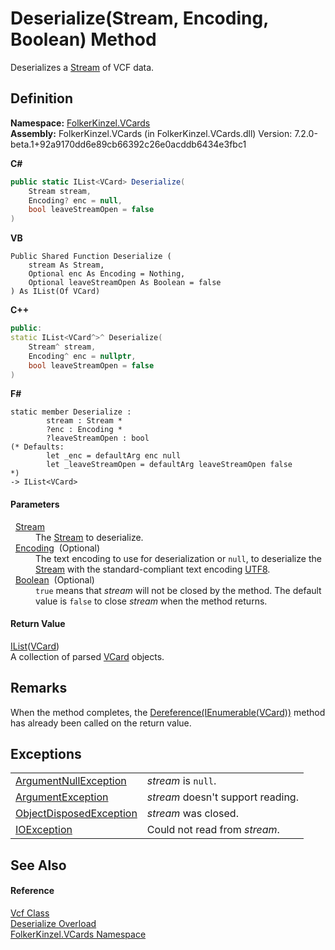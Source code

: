 # Deserialize(Stream, Encoding, Boolean) Method


Deserializes a <a href="https://learn.microsoft.com/dotnet/api/system.io.stream" target="_blank" rel="noopener noreferrer">Stream</a> of VCF data.



## Definition
**Namespace:** <a href="67dce261-ab8f-dd0a-4c0c-bc2633c1719e.md">FolkerKinzel.VCards</a>  
**Assembly:** FolkerKinzel.VCards (in FolkerKinzel.VCards.dll) Version: 7.2.0-beta.1+92a9170dd6e89cb66392c26e0acddb6434e3fbc1

**C#**
``` C#
public static IList<VCard> Deserialize(
	Stream stream,
	Encoding? enc = null,
	bool leaveStreamOpen = false
)
```
**VB**
``` VB
Public Shared Function Deserialize ( 
	stream As Stream,
	Optional enc As Encoding = Nothing,
	Optional leaveStreamOpen As Boolean = false
) As IList(Of VCard)
```
**C++**
``` C++
public:
static IList<VCard^>^ Deserialize(
	Stream^ stream, 
	Encoding^ enc = nullptr, 
	bool leaveStreamOpen = false
)
```
**F#**
``` F#
static member Deserialize : 
        stream : Stream * 
        ?enc : Encoding * 
        ?leaveStreamOpen : bool 
(* Defaults:
        let _enc = defaultArg enc null
        let _leaveStreamOpen = defaultArg leaveStreamOpen false
*)
-> IList<VCard> 
```



#### Parameters
<dl><dt>  <a href="https://learn.microsoft.com/dotnet/api/system.io.stream" target="_blank" rel="noopener noreferrer">Stream</a></dt><dd>The <a href="https://learn.microsoft.com/dotnet/api/system.io.stream" target="_blank" rel="noopener noreferrer">Stream</a> to deserialize.</dd><dt>  <a href="https://learn.microsoft.com/dotnet/api/system.text.encoding" target="_blank" rel="noopener noreferrer">Encoding</a>  (Optional)</dt><dd>The text encoding to use for deserialization or <code>null</code>, to deserialize the <a href="https://learn.microsoft.com/dotnet/api/system.io.stream" target="_blank" rel="noopener noreferrer">Stream</a> with the standard-compliant text encoding <a href="https://learn.microsoft.com/dotnet/api/system.text.encoding.utf8" target="_blank" rel="noopener noreferrer">UTF8</a>.</dd><dt>  <a href="https://learn.microsoft.com/dotnet/api/system.boolean" target="_blank" rel="noopener noreferrer">Boolean</a>  (Optional)</dt><dd><code>true</code> means that <em>stream</em> will not be closed by the method. The default value is <code>false</code> to close <em>stream</em> when the method returns.</dd></dl>

#### Return Value
<a href="https://learn.microsoft.com/dotnet/api/system.collections.generic.ilist-1" target="_blank" rel="noopener noreferrer">IList</a>(<a href="23413828-9a4a-2851-b88b-84d0afcb0031.md">VCard</a>)  
A collection of parsed <a href="23413828-9a4a-2851-b88b-84d0afcb0031.md">VCard</a> objects.

## Remarks
When the method completes, the <a href="45ceb254-bb9d-b0f4-b0a4-e4d070d39e78.md">Dereference(IEnumerable(VCard))</a> method has already been called on the return value.

## Exceptions
<table>
<tr>
<td><a href="https://learn.microsoft.com/dotnet/api/system.argumentnullexception" target="_blank" rel="noopener noreferrer">ArgumentNullException</a></td>
<td><em>stream</em> is <code>null</code>.</td></tr>
<tr>
<td><a href="https://learn.microsoft.com/dotnet/api/system.argumentexception" target="_blank" rel="noopener noreferrer">ArgumentException</a></td>
<td><em>stream</em> doesn't support reading.</td></tr>
<tr>
<td><a href="https://learn.microsoft.com/dotnet/api/system.objectdisposedexception" target="_blank" rel="noopener noreferrer">ObjectDisposedException</a></td>
<td><em>stream</em> was closed.</td></tr>
<tr>
<td><a href="https://learn.microsoft.com/dotnet/api/system.io.ioexception" target="_blank" rel="noopener noreferrer">IOException</a></td>
<td>Could not read from <em>stream</em>.</td></tr>
</table>

## See Also


#### Reference
<a href="776cc866-d81c-94ea-6b2e-9256ed03ad3b.md">Vcf Class</a>  
<a href="0e142389-302e-c1fc-2586-1a4cbf36ceae.md">Deserialize Overload</a>  
<a href="67dce261-ab8f-dd0a-4c0c-bc2633c1719e.md">FolkerKinzel.VCards Namespace</a>  
